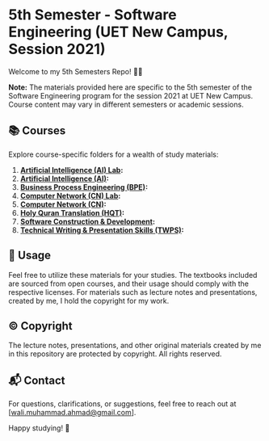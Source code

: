 # 5th Semester - Software Engineering (UET New Campus, Session 2021)

Welcome to my 5th Semesters Repo! 📘✨

**Note:** The materials provided here are specific to the 5th semester of the Software Engineering program for the session 2021 at UET New Campus. Course content may vary in different semesters or academic sessions.

## 📚 Courses

Explore course-specific folders for a wealth of study materials:

1. **[Artificial Intelligence (AI) Lab](AI%20Lab/):**
2. **[Artificial Intelligence (AI)](AI/):**
3. **[Business Process Engineering (BPE)](BPE/):**
4. **[Computer Network (CN) Lab](CN%20Lab/):**
5. **[Computer Network (CN)](CN/):**
6. **[Holy Quran Translation (HQT)](HQT/):**
7. **[Software Construction & Development](SCD/):**
8. **[Technical Writing & Presentation Skills (TWPS)](TWPS/):**


## 📝 Usage

Feel free to utilize these materials for your studies. The textbooks included are sourced from open courses, and their usage should comply with the respective licenses. For materials such as lecture notes and presentations, created by me, I hold the copyright for my work.

## © Copyright

The lecture notes, presentations, and other original materials created by me in this repository are protected by copyright. All rights reserved.

## 📬 Contact

For questions, clarifications, or suggestions, feel free to reach out at [wali.muhammad.ahmad@gmail.com].

Happy studying! 🌟
